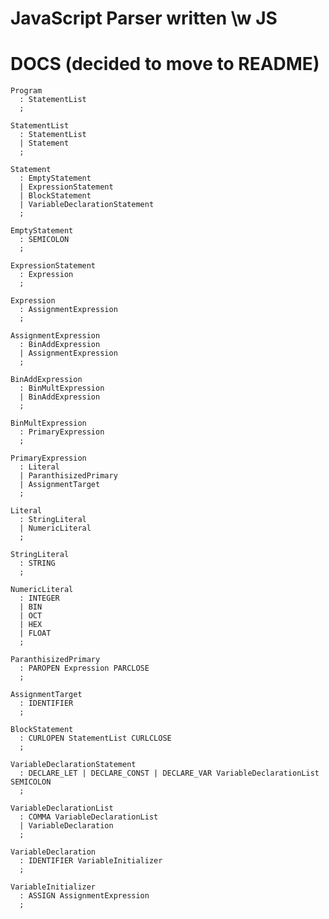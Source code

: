 # JavaScript Parser written \w JS

# DOCS (decided to move to README)

```
Program
  : StatementList
  ;
```

```
StatementList
  : StatementList
  | Statement
  ;
```

```
Statement
  : EmptyStatement
  | ExpressionStatement
  | BlockStatement
  | VariableDeclarationStatement
  ;
```

```
EmptyStatement
  : SEMICOLON
  ;
```

```
ExpressionStatement
  : Expression
  ;
```

```
Expression
  : AssignmentExpression
  ;
```

```
AssignmentExpression
  : BinAddExpression
  | AssignmentExpression
  ;
```

```
BinAddExpression
  : BinMultExpression
  | BinAddExpression
  ;
```

```
BinMultExpression
  : PrimaryExpression
  ;
```

```
PrimaryExpression
  : Literal
  | ParanthisizedPrimary
  | AssignmentTarget
  ;
```

```
Literal
  : StringLiteral
  | NumericLiteral
  ;
```

```
StringLiteral
  : STRING
  ;
```

```
NumericLiteral
  : INTEGER
  | BIN
  | OCT
  | HEX
  | FLOAT
  ;
```

```
ParanthisizedPrimary
  : PAROPEN Expression PARCLOSE
  ;
```

```
AssignmentTarget
  : IDENTIFIER
  ;
```

```
BlockStatement
  : CURLOPEN StatementList CURLCLOSE
  ;
```

```
VariableDeclarationStatement
  : DECLARE_LET | DECLARE_CONST | DECLARE_VAR VariableDeclarationList SEMICOLON
  ;
```

```
VariableDeclarationList
  : COMMA VariableDeclarationList
  | VariableDeclaration
  ;
```

```
VariableDeclaration
  : IDENTIFIER VariableInitializer
  ;
```
```
VariableInitializer
  : ASSIGN AssignmentExpression
  ;
```